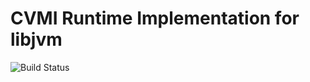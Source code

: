 # CVMI Runtime Implementation for libjvm

![Build Status](https://travis-ci.org/vinceliu/vvm.svg?branch=master)

